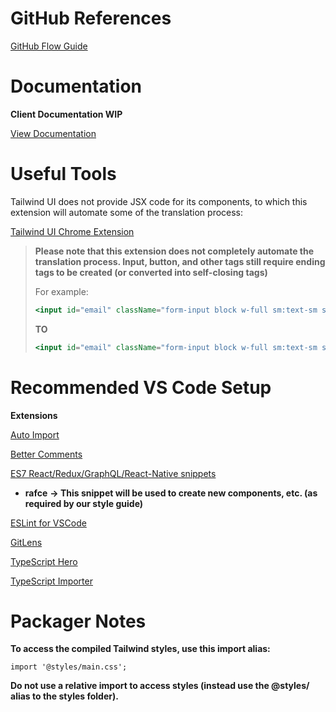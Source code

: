 # GitHub References

[GitHub Flow Guide](https://guides.github.com/introduction/flow/)



# Documentation

**Client Documentation WIP**

[View Documentation](https://app.gitbook.com/@josephsemrai/s/passable/)



# Useful Tools

Tailwind UI does not provide JSX code for its components, to which this extension will automate some of the translation process:

[Tailwind UI Chrome Extension](https://chrome.google.com/webstore/detail/tailwind-ui-react/binfindfddkgfibeajgkmjioklcgigjn)

> **Please note that this extension does not completely automate the translation process. Input, button, and other tags still require ending tags to be created (or converted into self-closing tags)**
>
> For example:
>
> ```jsx
> <input id="email" className="form-input block w-full sm:text-sm sm:leading-5" placeholder="you@example.com" aria-describedby="email-description">
> ```
>
> **TO**
>
> ```jsx
> <input id="email" className="form-input block w-full sm:text-sm sm:leading-5" placeholder="you@example.com" aria-describedby="email-description" />
> ```

# Recommended VS Code Setup

**Extensions**

[Auto Import](https://marketplace.visualstudio.com/items?itemName=steoates.autoimport)

[Better Comments](https://marketplace.visualstudio.com/items?itemName=aaron-bond.better-comments)

[ES7 React/Redux/GraphQL/React-Native snippets](https://marketplace.visualstudio.com/items?itemName=dsznajder.es7-react-js-snippets)

* **rafce** **-> This snippet will be used to create new components, etc. (as required by our style guide)**

[ESLint for VSCode](https://marketplace.visualstudio.com/items?itemName=dbaeumer.vscode-eslint)

[GitLens](https://marketplace.visualstudio.com/items?itemName=eamodio.gitlens)

[TypeScript Hero](https://marketplace.visualstudio.com/items?itemName=rbbit.typescript-hero)

[TypeScript Importer](https://marketplace.visualstudio.com/items?itemName=pmneo.tsimporter)



# Packager Notes

**To access the compiled Tailwind styles, use this import alias:**

```import '@styles/main.css';```

**Do not use a relative import to access styles (instead use the @styles/ alias to the styles folder).**
